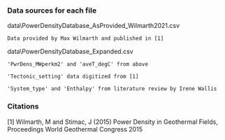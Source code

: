 
### Data sources for each file

data\PowerDensityDatabase_AsProvided_Wilmarth2021.csv

    Data provided by Max Wilmarth and published in [1] 


data\PowerDensityDatabase_Expanded.csv

    'PwrDens_MWperkm2' and 'aveT_degC' from above
    
    'Tectonic_setting' data digitized from [1]

    'System_type' and 'Enthalpy' from literature review by Irene Wallis


### Citations

[1] Wilmarth, M and Stimac, J (2015) Power Density in Geothermal Fields, Proceedings World Geothermal Congress 2015